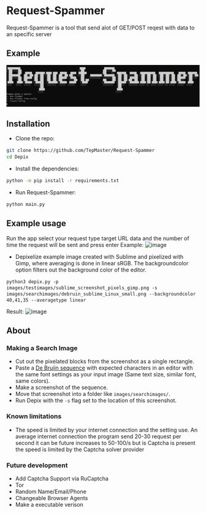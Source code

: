# Request-Spammer
Request-Spammer is a tool that send alot of GET/POST reqest with data to an specific server 


## Example
![image](docs/image.png)

## Installation
* Clone the repo:
```sh
git clone https://github.com/TepMaster/Request-Spammer
cd Depix
```
* Install the dependencies:
```sh
python -m pip install -r requirements.txt
```
* Run Request-Spammer:
```python
python main.py
```

## Example usage

Run the app select your request type target URL data and the number of time the request will be sent and press enter
Example: ![image](docs/img/example_output_multiword.png)

* Depixelize example image created with Sublime and pixelized with Gimp, where averaging is done in linear sRGB. The backgroundcolor option filters out the background color of the editor.
```
python3 depix.py -p images/testimages/sublime_screenshot_pixels_gimp.png -s images/searchimages/debruin_sublime_Linux_small.png --backgroundcolor 40,41,35 --averagetype linear
```
Result: ![image](docs/img/output_depixelizedExample_linear.png)

## About
### Making a Search Image
* Cut out the pixelated blocks from the screenshot as a single rectangle.
* Paste a [De Bruijn sequence](https://en.wikipedia.org/wiki/De_Bruijn_sequence) with expected characters in an editor with the same font settings as your input image (Same text size, similar font, same colors).
* Make a screenshot of the sequence.
* Move that screenshot into a folder like `images/searchimages/`.
* Run Depix with the `-s` flag set to the location of this screenshot.

### Known limitations

* The speed is limited by your internet connection and the setting use. An average internet connection the program send 20-30 request per second it can be future increases to 50-100/s but is Captcha is present the speed is limited by the Captcha solver provider



### Future development

* Add Captcha Support via RuCaptcha
* Tor 
* Random Name/Email/Phone
* Changeable Browser Agents
* Make a executable verison
